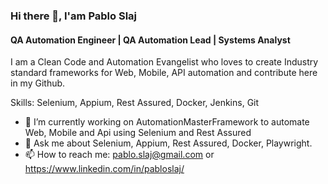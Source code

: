 ### Hi there 👋, I'am Pablo Slaj
#### QA Automation Engineer | QA Automation Lead | Systems Analyst
I am a Clean Code and Automation Evangelist who loves to create Industry standard frameworks for Web, Mobile, API automation and contribute here in my Github. 

Skills: Selenium, Appium, Rest Assured, Docker, Jenkins, Git

- 🔭 I’m currently working on AutomationMasterFramework to automate Web, Mobile and Api using Selenium and Rest Assured
- 💬 Ask me about Selenium, Appium, Rest Assured, Docker, Playwright.  
- 📫 How to reach me: pablo.slaj@gmail.com or https://www.linkedin.com/in/pabloslaj/
